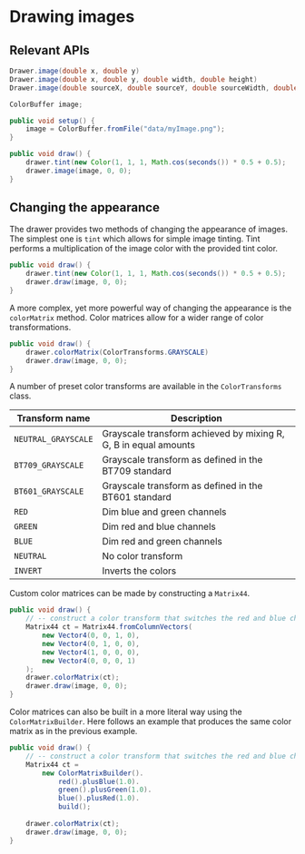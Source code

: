 # Drawing images #

## Relevant APIs ##

```java
Drawer.image(double x, double y)
Drawer.image(double x, double y, double width, double height)
Drawer.image(double sourceX, double sourceY, double sourceWidth, double sourceHeight, double destX, double destY, double destWidth, double destHeight)
```

```java
ColorBuffer image;

public void setup() {
    image = ColorBuffer.fromFile("data/myImage.png");
}

public void draw() {
    drawer.tint(new Color(1, 1, 1, Math.cos(seconds()) * 0.5 + 0.5);
    drawer.image(image, 0, 0);
}
```

## Changing the appearance ##

The drawer provides two methods of changing the appearance of images. The simplest one is `tint` which allows for simple image tinting. Tint performs a multiplication of the image color with the provided tint color.

```java
public void draw() {
    drawer.tint(new Color(1, 1, 1, Math.cos(seconds()) * 0.5 + 0.5);
    drawer.draw(image, 0, 0);
}
```

A more complex, yet more powerful way of changing the appearance is the `colorMatrix` method. Color matrices allow for a wider range of color transformations.

```java
public void draw() {
    drawer.colorMatrix(ColorTransforms.GRAYSCALE)
    drawer.draw(image, 0, 0);
} 
```

A number of preset color transforms are available in the `ColorTransforms` class.

| Transform name      | Description |
|---------------------|-------------|
| `NEUTRAL_GRAYSCALE` | Grayscale transform achieved by mixing R, G, B in equal amounts |
| `BT709_GRAYSCALE`   | Grayscale transform as defined in the BT709 standard |
| `BT601_GRAYSCALE`   | Grayscale transform as defined in the BT601 standard |
| `RED` | Dim blue and green channels |
| `GREEN` | Dim red and blue channels |
| `BLUE` | Dim red and green channels |
| `NEUTRAL` | No color transform |
| `INVERT` | Inverts the colors |

Custom color matrices can be made by constructing a `Matrix44`.

```java
public void draw() {
    // -- construct a color transform that switches the red and blue channel 
    Matrix44 ct = Matrix44.fromColumnVectors(
        new Vector4(0, 0, 1, 0),
        new Vector4(0, 1, 0, 0),
        new Vector4(1, 0, 0, 0),
        new Vector4(0, 0, 0, 1)
    );
    drawer.colorMatrix(ct);
    drawer.draw(image, 0, 0);
} 
```

Color matrices can also be built in a more literal way using the `ColorMatrixBuilder`. Here follows an example that produces the same color matrix as in the previous example.

```java
public void draw() {
    // -- construct a color transform that switches the red and blue channel 
    Matrix44 ct = 
        new ColorMatrixBuilder().
            red().plusBlue(1.0).
            green().plusGreen(1.0).
            blue().plusRed(1.0).
            build();
        
    drawer.colorMatrix(ct);
    drawer.draw(image, 0, 0);
} 
```
